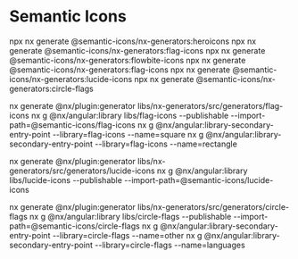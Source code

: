 # Semantic Icons

npx nx generate @semantic-icons/nx-generators:heroicons
npx nx generate @semantic-icons/nx-generators:flag-icons
npx nx generate @semantic-icons/nx-generators:flowbite-icons
npx nx generate @semantic-icons/nx-generators:flag-icons
npx nx generate @semantic-icons/nx-generators:lucide-icons
npx nx generate @semantic-icons/nx-generators:circle-flags

nx generate @nx/plugin:generator libs/nx-generators/src/generators/flag-icons
nx g @nx/angular:library libs/flag-icons --publishable --import-path=@semantic-icons/flag-icons
nx g @nx/angular:library-secondary-entry-point --library=flag-icons --name=square
nx g @nx/angular:library-secondary-entry-point --library=flag-icons --name=rectangle

nx generate @nx/plugin:generator libs/nx-generators/src/generators/lucide-icons
nx g @nx/angular:library libs/lucide-icons --publishable --import-path=@semantic-icons/lucide-icons

nx generate @nx/plugin:generator libs/nx-generators/src/generators/circle-flags
nx g @nx/angular:library libs/circle-flags --publishable --import-path=@semantic-icons/circle-flags
nx g @nx/angular:library-secondary-entry-point --library=circle-flags --name=other
nx g @nx/angular:library-secondary-entry-point --library=circle-flags --name=languages
